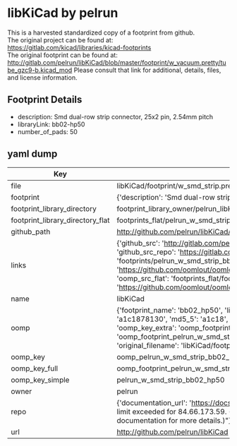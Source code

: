 # libKiCad by pelrun  
This is a harvested standardized copy of a footprint from github.  
The original project can be found at:  
https://gitlab.com/kicad/libraries/kicad-footprints  
The original footprint can be found at:
http://gitlab.com/pelrun/libKiCad/blob/master/footprint/w_vacuum.pretty/tube_gzc9-b.kicad_mod
Please consult that link for additional, details, files, and license information.  
## Footprint Details
* description: Smd dual-row strip connector, 25x2 pin, 2.54mm pitch  
* libraryLink: bb02-hp50  
* number_of_pads: 50  
## yaml dump  
| Key | Value |  
| --- | --- |  
| file | libKiCad/footprint/w_smd_strip.pretty/bb02-hp50.kicad_mod |  
| footprint | {'description': 'Smd dual-row strip connector, 25x2 pin, 2.54mm pitch', 'libraryLink': 'bb02-hp50', 'number_of_pads': 50} |  
| footprint_library_directory | footprint_library_owner/pelrun_libKiCad |  
| footprint_library_directory_flat | footprints_flat/pelrun_w_smd_strip_bb02_hp50/working |  
| github_path | http://github.com/pelrun/libKiCad/blob/master/footprint/w_smd_strip.pretty/bb02-hp50.kicad_mod |  
| links | {'github_src': 'http://gitlab.com/pelrun/libKiCad/blob/master/footprint/w_vacuum.pretty/tube_gzc9-b.kicad_mod', 'github_src_repo': 'https://gitlab.com/kicad/libraries/kicad-footprints', 'oomp_bot': 'footprints/pelrun_w_smd_strip_bb02_hp50/working', 'oomp_bot_github': 'https://github.com/oomlout/oomlout_oomp_footprint_bot/tree/main/footprints/pelrun_w_smd_strip_bb02_hp50/working', 'oomp_src_flat': 'footprints_flat/footprints_flat/pelrun_w_smd_strip_bb02_hp50/working', 'oomp_src_flat_github': 'https://github.com/oomlout/oomlout_oomp_footprint_src/tree/main/footprints_flat/pelrun_w_smd_strip_bb02_hp50/working'} |  
| name | libKiCad |  
| oomp | {'footprint_name': 'bb02_hp50', 'library_name': 'w_smd_strip', 'md5': 'a1c18781309640864388e436de049c83', 'md5_10': 'a1c1878130', 'md5_5': 'a1c18', 'md5_6': 'a1c187', 'oomp_key': 'oomp_pelrun_w_smd_strip_bb02_hp50', 'oomp_key_extra': 'oomp_footprint_pelrun_w_smd_strip_bb02_hp50', 'oomp_key_full': 'oomp_footprint_pelrun_w_smd_strip_bb02_hp50_a1c187', 'oomp_key_simple': 'pelrun_w_smd_strip_bb02_hp50', 'original_filename': 'libKiCad/footprint/w_smd_strip.pretty/bb02-hp50.kicad_mod', 'owner_name': 'pelrun'} |  
| oomp_key | oomp_pelrun_w_smd_strip_bb02_hp50 |  
| oomp_key_full | oomp_footprint_pelrun_w_smd_strip_bb02_hp50 |  
| oomp_key_simple | pelrun_w_smd_strip_bb02_hp50 |  
| owner | pelrun |  
| repo | {'documentation_url': 'https://docs.github.com/rest/overview/resources-in-the-rest-api#rate-limiting', 'message': "API rate limit exceeded for 84.66.173.59. (But here's the good news: Authenticated requests get a higher rate limit. Check out the documentation for more details.)"} |  
| url | http://github.com/pelrun/libKiCad |  

